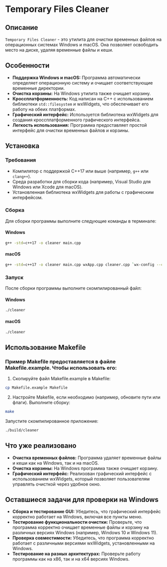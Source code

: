 # Temporary Files Cleaner

## Описание

`Temporary Files Cleaner` - это утилита для очистки временных файлов на операционных системах Windows и macOS. Она позволяет освободить место на диске, удаляя временные файлы и кеши.

## Особенности

- **Поддержка Windows и macOS:** Программа автоматически определяет операционную систему и очищает соответствующие временные директории.
- **Очистка корзины:** На Windows утилита также очищает корзину.
- **Кроссплатформенность:** Код написан на C++ с использованием библиотеки `std::filesystem` и wxWidgets, что обеспечивает его работу на обеих платформах.
- **Графический интерфейс:** Используется библиотека wxWidgets для создания кроссплатформенного графического интерфейса.
- **Легкость использования:** Программа предоставляет простой интерфейс для очистки временных файлов и корзины.

## Установка

### Требования

- Компилятор с поддержкой C++17 или выше (например, `g++` или `clang++`).
- Среда разработки для сборки кода (например, Visual Studio для Windows или Xcode для macOS).
- Установленная библиотека wxWidgets для работы с графическим интерфейсом.

### Сборка

Для сборки программы выполните следующие команды в терминале:

#### Windows

```bash
g++ -std=c++17 -o cleaner main.cpp
```

#### macOS

```bash
g++ -std=c++17 -o cleaner main.cpp wxApp.cpp cleaner.cpp `wx-config --cxxflags --libs`
```

### Запуск

После сборки программы выполните скомпилированный файл:

#### Windows

```bash
./cleaner
```

#### macOS

```bash
./cleaner
```

## Использование Makefile
### Пример Makefile предоставляется в файле Makefile.example. Чтобы использовать его:
1. Скопируйте файл Makefile.example в Makefile:
```bash
cp Makefile.example Makefile
```
2. Настройте Makefile, если необходимо (например, обновите пути или флаги).
Выполните сборку:
```bash
make
```
Запустите скомпилированное приложение:
```bash
./build/cleaner
```

## Что уже реализовано

- **Очистка временных файлов:** Программа удаляет временные файлы и кеши как на Windows, так и на macOS.
- **Очистка корзины:** На Windows программа также очищает корзину.
- **Графический интерфейс:** Реализован графический интерфейс с использованием wxWidgets, который позволяет пользователям управлять очисткой через удобное окно.

## Оставшиеся задачи для проверки на Windows

- **Сборка и тестирование GUI:** Убедитесь, что графический интерфейс корректно работает на Windows, включая все пункты меню.
- **Тестирование функциональности очистки:** Проверьте, что программа корректно очищает временные файлы и корзину на различных версиях Windows (например, Windows 10 и Windows 11).
- **Проверка совместимости:** Убедитесь, что программа корректно работает с различными версиями wxWidgets, установленными на Windows.
- **Тестирование на разных архитектурах:** Проверьте работу программы как на x86, так и на x64 версиях Windows.
